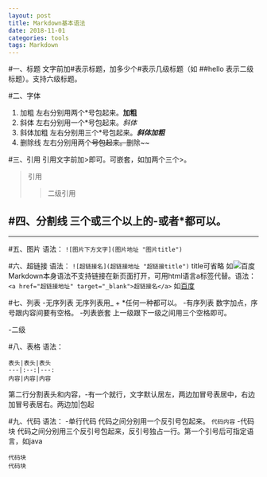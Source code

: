 ```yaml
---
layout: post
title: Markdown基本语法
date: 2018-11-01
categories: tools
tags: Markdown
---
```


#一、标题
文字前加#表示标题，加多少个#表示几级标题（如 ##hello 表示二级标题）。支持六级标题。

#二、字体
1. 加粗
左右分别用两个\*号包起来。**加粗**
2. 斜体
左右分别用一个\*号包起来。*斜体*
3. 斜体加粗
左右分别用三个\*号包起来。***斜体加粗***
4. 删除线
左右分别用两个~~号包起来。~~删除~~

#三、引用
引用文字前加>即可。可嵌套，如加两个三个>。
>引用
>>二级引用

#四、分割线
三个或三个以上的-或者\*都可以。
---
***

#五、图片
语法：
`![图片下方文字](图片地址 "图片title")`

#六、超链接
语法：
`![超链接名](超链接地址 "超链接title")`
title可省略
如![百度](http://baidu.com)
Markdown本身语法不支持链接在新页面打开，可用html语言a标签代替。语法：
`<a href="超链接地址" target="_blank">超链接名</a>`
如<a href="http://baidu.com" target="_blank">百度</a>

#七、列表
-无序列表
无序列表用\_ \+ \*任何一种都可以。
-有序列表
数字加点，序号跟内容间要有空格。
-列表嵌套
上一级跟下一级之间用三个空格即可。
   
   -二级

#八、表格
语法：
```
表头|表头|表头
---|:--:|---:
内容|内容|内容
```
第二行分割表头和内容，\-有一个就行，文字默认居左，两边加冒号表居中，右边加冒号表居右。两边加|包起

#九、代码
语法：
-单行代码
代码之间分别用一个反引号包起来。
``代码内容``
-代码块
代码之间分别用三个反引号包起来，反引号独占一行。第一个引号后可指定语言，如java
```
代码块
代码块
```
